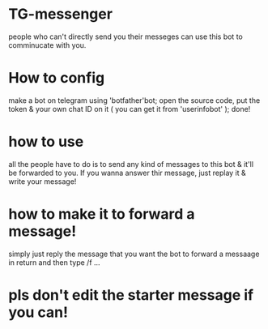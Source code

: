# TG-messenger
people who can't directly send you their messeges can use this bot to comminucate with you.
# How to config
make a bot on telegram using 'botfather'bot;
open the source code, put the token & your own chat ID on it ( you can get it from 'userinfobot' );
done!
# how to use
all the people have to do is to send any kind of messages to this bot & it'll be forwarded to you.
If you wanna answer thir message, just replay it & write your message!
# how to make it to forward a message!
simply just reply the message that you want the bot to forward a messaage in return and then type /f ...
# pls don't edit the starter message if you can!
